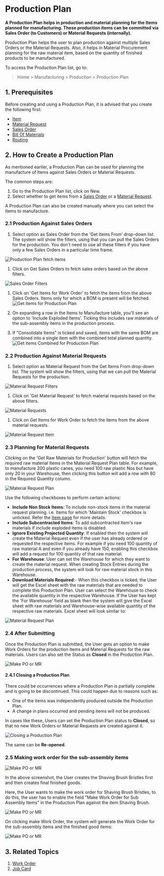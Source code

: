 <!-- add breadcrumbs -->
# Production Plan

**A Production Plan helps in production and material planning for the Items planned for manufacturing. These production items can be committed via Sales Order (to Customers) or Material Requests (internally).**

Production Plan helps the user to plan production against multiple Sales Orders or the Material Requests. Also, it helps in Material Procurement planning for the raw material item, based on the quantity of finished products to be manufactured.

To access the Production Plan list, go to:

> Home > Manufacturing > Production > Production Plan

## 1. Prerequisites
Before creating and using a Production Plan, it is advised that you create the following first:

* [Item](/docs/v13/user/manual/en/stock/item)
* [Material Request](/docs/v13/user/manual/en/stock/material-request)
* [Sales Order](/docs/v13/user/manual/en/selling/sales-order)
* [Bill Of Materials](/docs/v13/user/manual/en/manufacturing/bill-of-materials)
* [Routing](/docs/v13/user/manual/en/manufacturing/routing)

## 2. How to Create a Production Plan
As mentioned earlier, a Production Plan can be used for planning the manufacture of Items against Sales Orders or Material Requests.

The common steps are:

1. Go to the Production Plan list, click on New.
1. Select whether to get items from a [Sales Order](/docs/v13/user/manual/en/selling/sales-order) or a [Material Request](/docs/v13/user/manual/en/stock/material-request).

A Production Plan can also be created manually where you can select the Items to manufacture.

### 2.1 Production Against Sales Orders

1. Select option as Sales Order from the 'Get Items From' drop-down list. The system will show the filters, using that you can pull the Sales Orders for the production. You don't need to use all these filters if you have only a few Sales Orders in a particular time frame.

  ![Production Plan fetch items]({{docs_base_url}}/v13/assets/img/manufacturing/pp_fetch_from.png)

1. Click on Get Sales Orders to fetch sales orders based on the above filters.

  ![Sales Order Filters]({{docs_base_url}}/v13/assets/img/manufacturing/sales_order_filter.png)

1. Click on 'Get Items for Work Order' to fetch the items from the above Sales Orders. Items only for which a BOM is present will be fetched.
  ![Get items for Production Plan]({{docs_base_url}}/v13/assets/img/manufacturing/get_items_wo.png)

1. On expanding a row in the Items to Manufacture table, you'll see an option to 'Include Exploded Items'. Ticking this includes raw materials of the sub-assembly items in the production process.

1. If "Consolidate Items" is ticked and saved, items with the same BOM are combined into a single item with the combined total planned quantity.
![Get items Combined for Production Plan](/docs/v13/assets/img/manufacturing/get_items_combined_wo.png)

### 2.2 Production Against Material Requests

1. Select option as Material Request from the Get Items From drop-down list. The system will show the filters, using that we can pull the Material Requests for the production.

  <img class="screenshot" alt="Material Request Filters" src="{{docs_base_url}}/v13/assets/img/manufacturing/material_request_filter.png">

1. Click on 'Get Material Request' to fetch material requests based on the above filters.

  <img class="screenshot" alt="Material Requests" src="{{docs_base_url}}/v13/assets/img/manufacturing/material_requests.png">

1. Click on Get Items for Work Order to fetch the items from the above material requests.

  <img class="screenshot" alt="Material Request Item" src="{{docs_base_url}}/v13/assets/img/manufacturing/material_request_items.png">

### 2.3 Planning for Material Requests

Clicking on the 'Get Raw Materials for Production' button will fetch the required raw material Items in the Material Request Plan table. For example, to manufacture 200 plastic canes, you need 100 raw plastic Nos but have only 20 in your Warehouse, then clicking this button will add a row with 80 in the Required Quantity column.

<img class="screenshot" alt="Material Request Plan" src="{{docs_base_url}}/v13/assets/img/manufacturing/material_request_plan.png">

Use the following checkboxes to perform certain actions:

  * <b>Include Non Stock Items</b>: To include non-stock items in the material request planning. i.e. Items for which 'Maintain Stock' checkbox is unticked. Refer the [Item page](/docs/v13/user/manual/en/stock/item#12-options-when-creating-an-item) for more details.
  * <b>Include Subcontracted Items</b>: To add subcontracted Item's raw materials if include exploded items is disabled.
  * <b>Ignore Existing Projected Quantity</b>: If enabled then the system will create the Material Request even if the user has already ordered or requested the respective items. For example if you need 100 quantity of raw material A and even if you already have 150, enabling this checkbox will add a request for 100 quantity of that raw material.
  * <b>For Warehouse</b>: User can set the Warehouse for which they want to create the material request. When creating Stock Entries during the production process, the system will look for raw material stock in this Warehouse.
  * <b>Download Materials Required</b>:- When this checkbox is ticked, the User will get the Excel sheet with the raw materials that are needed to complete this Production Plan. User can select the Warehouse to check the available quantity in the respective Warehouse. If the User has kept the 'For Warehouse' field as blank then the system will give the Excel sheet with raw materials and Warehouse-wise available quantity of the respective raw materials. Excel sheet will look similar to:

 <img class="screenshot" alt="Material Request Plan" src="{{docs_base_url}}/v13/assets/img/manufacturing/material_request_excel.png">

### 2.4 After Submitting

Once the Production Plan is submitted, the User gets an option to make Work Orders for the production items and Material Requests for the raw materials. Users can also set the Status as **Closed** in the Production Plan.

<img class="screenshot" alt="Make PO or MR" src="{{docs_base_url}}/v13/assets/img/manufacturing/make_prod_mr_wo.png">

#### 2.4.1 Closing a Production Plan

There could be occurrences where a Production Plan is partially complete and is going to be discontinued. This could happen due to reasons such as:

- One of the items was independently produced outside the Production Plan.
- A change in plans occurred and pending items will not be produced.

In cases like these, Users can set the Production Plan status to **Closed**, so that no new Work Orders or Material Requests are created against it.

<img class="screenshot" alt="Closing a Production Plan" src="{{docs_base_url}}/v13/assets/img/manufacturing/production_plan_status.gif">

The same can be **Re-opened**.

### 2.5 Making work order for the sub-assembly items

<img class="screenshot" alt="Make PO or MR" src="{{docs_base_url}}/v13/assets/img/manufacturing/nokia_phone_bom.png">

In the above screenshot, the User creates the Shaving Brush Bristles first and then creates final finished goods.

Here, the User wants to make the work order for Shaving Brush Bristles, to do this, the user has to enable the field "Make Work Order for Sub Assembly Items" in the Production Plan against the item Shaving Brush.

<img class="screenshot" alt="Make PO or MR" src="{{docs_base_url}}/v13/assets/img/manufacturing/production_plan_for_subassembely.png">

On clicking make Work Order, the system will generate the Work Order for the sub-assembly items and the finished good items:

<img class="screenshot" alt="Make PO or MR" src="{{docs_base_url}}/v13/assets/img/manufacturing/wo_against_the_production_plan.png">

## 3. Related Topics
1. [Work Order](/docs/v13/user/manual/en/manufacturing/work-order)
1. [Job Card](/docs/v13/user/manual/en/manufacturing/job-card)
